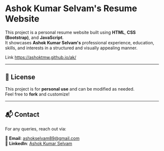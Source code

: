 # Ashok Kumar Selvam's Resume Website

This project is a personal resume website built using **HTML**, **CSS (Bootstrap)**, and **JavaScript**.  
It showcases **Ashok Kumar Selvam's** professional experience, education, skills, and interests in a structured and visually appealing manner.

Link https://ashoktmw.github.io/ak/

---

## 📜 License

This project is for **personal use** and can be modified as needed.  
Feel free to **fork** and customize!

---

## 📬 Contact

For any queries, reach out via:

📧 **Email**: [ashokselvam89@gmail.com](mailto:ashokselvam89@gmail.com)  
🔗 **LinkedIn**: [Ashok Kumar Selvam](https://www.linkedin.com/in/ashokselvam89/)
